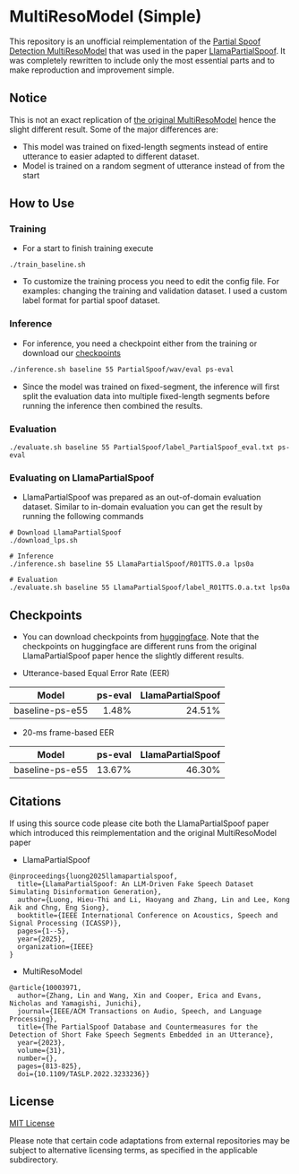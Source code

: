 # MultiResoModel (Simple)

This repository is an unofficial reimplementation of the [Partial Spoof Detection MultiResoModel](https://ieeexplore.ieee.org/document/10003971) that was used in the paper [LlamaPartialSpoof](https://arxiv.org/abs/2409.14743). It was completely rewritten to include only the most essential parts and to make reproduction and improvement simple.

## Notice
This is not an exact replication of [the original MultiResoModel](https://github.com/nii-yamagishilab/PartialSpoof/tree/main/03multireso) hence the slight different result. Some of the major differences are:
- This model was trained on fixed-length segments instead of entire utterance to easier adapted to different dataset.
- Model is trained on a random segment of utterance instead of from the start

## How to Use
### Training
- For a start to finish training execute
```
./train_baseline.sh
```
- To customize the training process you need to edit the config file. For examples: changing the training and validation dataset. I used a custom label format for partial spoof dataset.

### Inference
- For inference, you need a checkpoint either from the training or download our [checkpoints](#Checkpoint)
```bash
./inference.sh baseline 55 PartialSpoof/wav/eval ps-eval
```
- Since the model was trained on fixed-segment, the inference will first split the evaluation data into multiple fixed-length segments before running the inference then combined the results.

### Evaluation
```
./evaluate.sh baseline 55 PartialSpoof/label_PartialSpoof_eval.txt ps-eval
```

### Evaluating on LlamaPartialSpoof
- LlamaPartialSpoof was prepared as an out-of-domain evaluation dataset. Similar to in-domain evaluation you can get the result by running the following commands
```
# Download LlamaPartialSpoof
./download_lps.sh

# Inference
./inference.sh baseline 55 LlamaPartialSpoof/R01TTS.0.a lps0a

# Evaluation
./evaluate.sh baseline 55 LlamaPartialSpoof/label_R01TTS.0.a.txt lps0a

```

## Checkpoints
- You can download checkpoints from [huggingface](https://huggingface.co/hieuthi/MultiResoModel-Simple-ckpts). Note that the checkpoints on huggingface are different runs from the original LlamaPartialSpoof paper hence the slightly different results.

- Utterance-based Equal Error Rate (EER)

|           Model | ps-eval | LlamaPartialSpoof |
|-----------------|--------:|------------------:|
| baseline-ps-e55 |   1.48% |            24.51% |

- 20-ms frame-based EER

|           Model | ps-eval | LlamaPartialSpoof |
|-----------------|---------|------------------:|
| baseline-ps-e55 |  13.67% |           46.30%  | 

## Citations
If using this source code please cite both the LlamaPartialSpoof paper which introduced this reimplementation and the original MultiResoModel paper
- LlamaPartialSpoof
```
@inproceedings{luong2025llamapartialspoof,
  title={LlamaPartialSpoof: An LLM-Driven Fake Speech Dataset Simulating Disinformation Generation},
  author={Luong, Hieu-Thi and Li, Haoyang and Zhang, Lin and Lee, Kong Aik and Chng, Eng Siong},
  booktitle={IEEE International Conference on Acoustics, Speech and Signal Processing (ICASSP)},
  pages={1--5},
  year={2025},
  organization={IEEE}
}
```

- MultiResoModel
```
@article{10003971,
  author={Zhang, Lin and Wang, Xin and Cooper, Erica and Evans, Nicholas and Yamagishi, Junichi},
  journal={IEEE/ACM Transactions on Audio, Speech, and Language Processing}, 
  title={The PartialSpoof Database and Countermeasures for the Detection of Short Fake Speech Segments Embedded in an Utterance}, 
  year={2023},
  volume={31},
  number={},
  pages={813-825},
  doi={10.1109/TASLP.2022.3233236}}
```

## License

[MIT License](LICENSE)

Please note that certain code adaptations from external repositories may be subject to alternative licensing terms, as specified in the applicable subdirectory.
